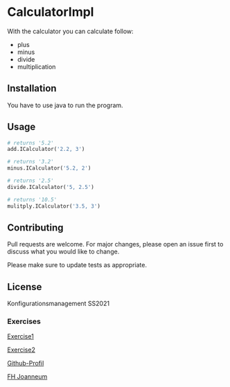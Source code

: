 # CalculatorImpl

With the calculator you can calculate follow: 

* plus
* minus
* divide
* multiplication

## Installation

You have to use java to run the program.

## Usage

```python
# returns '5.2'
add.ICalculator('2.2, 3')

# returns '3.2'
minus.ICalculator('5.2, 2')

# returns '2.5'
divide.ICalculator('5, 2.5')

# returns '10.5'
mulitply.ICalculator('3.5, 3')
```

## Contributing
Pull requests are welcome. For major changes, please open an issue first to discuss what you would like to change.

Please make sure to update tests as appropriate.

## License
Konfigurationsmanagement SS2021

### Exercises

[Exercise1](exercise1.md)

[Exercise2](exercise2.md)

[Github-Profil](https://github.com/ntascha)

[FH Joanneum](https://www.fh-joanneum.at)
